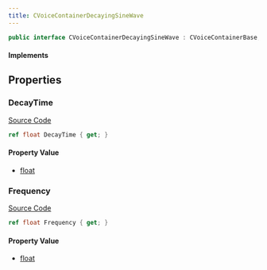 ```yaml
---
title: CVoiceContainerDecayingSineWave
---
```


```csharp
public interface CVoiceContainerDecayingSineWave : CVoiceContainerBase, ISchemaClass<CVoiceContainerBase>, ISchemaClass<CVoiceContainerDecayingSineWave>, ISchemaField, ISchemaClass, INativeHandle
```

#### Implements

## Properties

### DecayTime

[Source Code](https://github.com/swiftly-solution/swiftlys2/blob/main/managed/src/SwiftlyS2.Generated/Schemas/Interfaces/CVoiceContainerDecayingSineWave.cs#L19)

```csharp
ref float DecayTime { get; }
```

#### Property Value

- [float](https://learn.microsoft.com/dotnet/api/system.single)

### Frequency

[Source Code](https://github.com/swiftly-solution/swiftlys2/blob/main/managed/src/SwiftlyS2.Generated/Schemas/Interfaces/CVoiceContainerDecayingSineWave.cs#L17)

```csharp
ref float Frequency { get; }
```

#### Property Value

- [float](https://learn.microsoft.com/dotnet/api/system.single)

